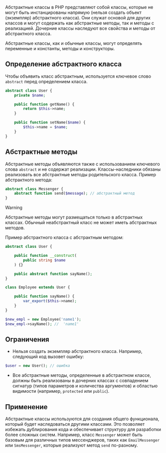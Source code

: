 
Абстрактные классы в PHP представляют собой классы, которые не могут быть инстанцированы напрямую (нельзя создать объект (экземпляр) абстрактного класса). Они служат основой для других классов и могут содержать как абстрактные методы, так и методы с реализацией. Дочерние классы наследуют все свойства и методы от абстрактного класса.

Абстрактные классы, как и обычные классы, могут определять переменные и константы, методы и конструкторы.
## Определение абстрактного класса

Чтобы объявить класс абстрактным, используется ключевое слово `abstract` перед определением класса.

```php
abstract class User {
    private $name;

    public function getName() {
        return $this->name;
    }

    public function setName($name) {
        $this->name = $name;
    }
}
```

## Абстрактные методы

Абстрактные методы объявляются также с использованием ключевого слова `abstract` и не содержат реализации. Классы-наследники обязаны реализовать все абстрактные методы родительского класса. Пример абстрактного метода:

```php
abstract class Messenger {
    abstract function send($message); // абстрактный метод
}
```

>[!warning]
>Абстрактные методы могут размещаться только в абстрактных классах. Обычный неабстрактный класс не может иметь абстрактных методов.

Пример абстрактного класса с абстрактным методом:

```php
abstract class User {

	public function __construct(
		public string $name
	) {}

	public abstract function sayName();
}

class Employee extends User {

	public function sayName() {
		var_export($this->name);
	}
}

$new_empl = new Employee('name1');
$new_empl->sayName(); //  'name1'
```
## Ограничения

- Нельзя создать экземпляр абстрактного класса. Например, следующий код вызовет ошибку:

```php
$user = new User(); // ошибка
```

- Все абстрактные методы, определенные в абстрактном классе, должны быть реализованы в дочерних классах с совпадением сигнатур (типов параметров и количества аргументов) и областью видимости (например, `protected` или `public`).

## Применение

Абстрактные классы используются для создания общего функционала, который будет наследоваться другими классами. Это позволяет избежать дублирования кода и обеспечивает структуру для разработки более сложных систем. Например, класс `Messenger` может быть базовым для различных типов мессенджеров, таких как `EmailMessenger` или `SmsMessenger`, которые реализуют метод `send` по-разному.
